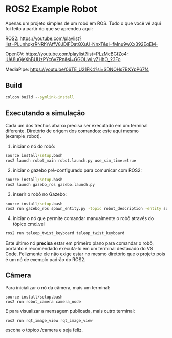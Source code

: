 # ROS2 Example Robot

Apenas um projeto simples de um robô em ROS. Tudo o que
você vê aqui foi feito a partir do que se aprendeu aqui:

ROS2: https://youtube.com/playlist?list=PLunhqkrRNRhYAffV8JDiFOatQXuU-NnxT&si=fMnu9wXx392EqEM-

OpenCV: https://youtube.com/playlist?list=PLzMcBGfZo4-lUA8uGjeXhBUUzPYc6vZRn&si=GGOUwLyZHhO_23Fo

MediaPipe: https://youtu.be/06TE_U21FK4?si=SDNOHs7BXYpP67f4

## Build

```cmd
colcon build --symlink-install
```

## Executando a simulação

Cada um dos trechos abaixo precisa ser executado em um terminal diferente.
Diretório de origem dos comandos: este aqui mesmo (example_robot).

1. iniciar o nó do robô:
```cmd
source install/setup.bash
ros2 launch robot_main robot.launch.py use_sim_time:=true
```

2. iniciar o gazebo pré-configurado para comunicar com ROS2:
```cmd
source install/setup.bash
ros2 launch gazebo_ros gazebo.launch.py
```

3. inserir o robô no Gazebo:
```cmd
source install/setup.bash
ros2 run gazebo_ros spawn_entity.py -topic robot_description -entity some_robot_name
```

4. iniciar o nó que permite comandar manualmente o robô através do tópico cmd_vel 
```cmd
ros2 run teleop_twist_keyboard teleop_twist_keyboard
```

Este último nó **precisa** estar em primeiro plano para
comandar o robô, portanto é recomendado executá-lo em um
terminal destacado do VS Code. Felizmente ele não exige estar
no mesmo diretório que o projeto pois é um nó de exemplo
padrão do ROS2.


## Câmera

Para inicializar o nó da câmera, mais um terminal:
```
source install/setup.bash
ros2 run robot_camera camera_node
```

E para visualizar a mensagem publicada, mais outro terminal:
```
ros2 run rqt_image_view rqt_image_view
```

escoha o tópico /camera e seja feliz.